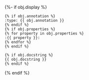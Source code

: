 {%- if obj.display %}
`````{py:property} {{ obj.short_name }}
{% if obj.annotation %}
:type: {{ obj.annotation }}
{% endif %}
{% if obj.properties %}
{% for property in obj.properties %}
:{{ property }}:
{% endfor %}
{% endif %}

{% if obj.docstring %}
{{ obj.docstring }}
{% endif %}

`````
{% endif %}
